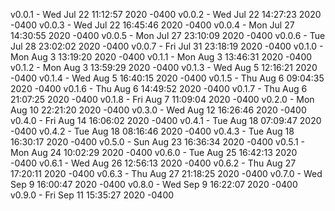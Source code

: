 v0.0.1 - Wed Jul 22 11:12:57 2020 -0400
v0.0.2 - Wed Jul 22 14:27:23 2020 -0400
v0.0.3 - Wed Jul 22 16:45:46 2020 -0400
v0.0.4 - Mon Jul 27 14:30:55 2020 -0400
v0.0.5 - Mon Jul 27 23:10:09 2020 -0400
v0.0.6 - Tue Jul 28 23:02:02 2020 -0400
v0.0.7 - Fri Jul 31 23:18:19 2020 -0400
v0.1.0 - Mon Aug 3 13:19:20 2020 -0400
v0.1.1 - Mon Aug 3 13:46:31 2020 -0400
v0.1.2 - Mon Aug 3 13:59:29 2020 -0400
v0.1.3 - Wed Aug 5 12:16:21 2020 -0400
v0.1.4 - Wed Aug 5 16:40:15 2020 -0400
v0.1.5 - Thu Aug 6 09:04:35 2020 -0400
v0.1.6 - Thu Aug 6 14:49:52 2020 -0400
v0.1.7 - Thu Aug 6 21:07:25 2020 -0400
v0.1.8 - Fri Aug 7 11:09:04 2020 -0400
v0.2.0 - Mon Aug 10 22:21:20 2020 -0400
v0.3.0 - Wed Aug 12 16:26:46 2020 -0400
v0.4.0 - Fri Aug 14 16:06:02 2020 -0400
v0.4.1 - Tue Aug 18 07:09:47 2020 -0400
v0.4.2 - Tue Aug 18 08:16:46 2020 -0400
v0.4.3 - Tue Aug 18 16:30:17 2020 -0400
v0.5.0 - Sun Aug 23 16:36:34 2020 -0400
v0.5.1 - Mon Aug 24 10:02:29 2020 -0400
v0.6.0 - Tue Aug 25 16:42:13 2020 -0400
v0.6.1 - Wed Aug 26 12:56:13 2020 -0400
v0.6.2 - Thu Aug 27 17:20:11 2020 -0400
v0.6.3 - Thu Aug 27 21:18:25 2020 -0400
v0.7.0 - Wed Sep 9 16:00:47 2020 -0400
v0.8.0 - Wed Sep 9 16:22:07 2020 -0400
v0.9.0 - Fri Sep 11 15:35:27 2020 -0400